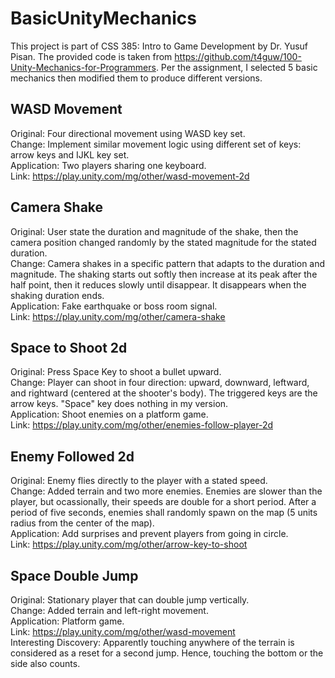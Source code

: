 # BasicUnityMechanics
This project is part of CSS 385: Intro to Game Development by Dr. Yusuf Pisan. The provided code is taken from https://github.com/t4guw/100-Unity-Mechanics-for-Programmers. Per the assignment, I selected 5 basic mechanics then modified them to produce different versions.  

## WASD Movement
Original: Four directional movement using WASD key set.  
Change: Implement similar movement logic using different set of keys: arrow keys and IJKL key set.  
Application: Two players sharing one keyboard.  
Link: https://play.unity.com/mg/other/wasd-movement-2d  

## Camera Shake
Original: User state the duration and magnitude of the shake, then the camera position changed randomly by the stated magnitude for the stated duration.  
Change: Camera shakes in a specific pattern that adapts to the duration and magnitude. The shaking starts out softly then increase at its peak after the half point, then it reduces slowly until disappear. It disappears when the shaking duration ends.  
Application: Fake earthquake or boss room signal.  
Link: https://play.unity.com/mg/other/camera-shake  

## Space to Shoot 2d
Original: Press Space Key to shoot a bullet upward.  
Change: Player can shoot in four direction: upward, downward, leftward, and rightward (centered at the shooter's body). The triggered keys are the arrow keys. "Space" key does nothing in my version.  
Application: Shoot enemies on a platform game.  
Link: https://play.unity.com/mg/other/enemies-follow-player-2d  

## Enemy Followed 2d
Original: Enemy flies directly to the player with a stated speed.  
Change: Added terrain and two more enemies. Enemies are slower than the player, but ocassionally, their speeds are double for a short period. After a period of five seconds, enemies shall randomly spawn on the map (5 units radius from the center of the map).  
Application: Add surprises and prevent players from going in circle.  
Link: https://play.unity.com/mg/other/arrow-key-to-shoot  

## Space Double Jump
Original: Stationary player that can double jump vertically.  
Change: Added terrain and left-right movement.  
Application: Platform game.  
Link: https://play.unity.com/mg/other/wasd-movement  
Interesting Discovery: Apparently touching anywhere of the terrain is considered as a reset for a second jump. Hence, touching the bottom or the side also counts.
